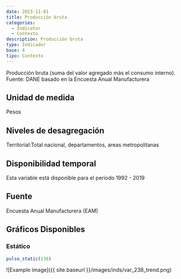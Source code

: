 ```yaml
---
date: 2023-11-01
title: Producción bruta
categories:
  - Indicator
  - Contexto
description: Producción bruta
type: Indicador
base: 4
tipo: Contexto
--- 
```


Producción bruta (suma del valor agregado más el consumo interno).
Fuente: DANE basado en la Encuesta Anual Manufacturera

## Unidad de medida
Pesos

## Niveles de desagregación
Territorial:Total nacional, departamentos, areas metropolitanas

## Disponibilidad temporal
Esta variable está disponible para el periodo 1992 - 2019

## Fuente
Encuesta Anual Manufacturera (EAM)

## Gráficos Disponibles

### Estático

``` R
pulso_static(238)
```

![Example image]({{ site.baseurl }}/images/inds/var_238_trend.png)